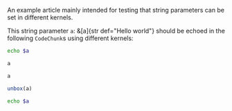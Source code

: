 An example article mainly intended for testing that string parameters can be set in different kernels.

This string parameter `a`: &[a]{str def="Hello world"} should be echoed in the following `CodeChunk`s using different kernels:

```bash exec
echo $a
```

```js exec
a
```

```py exec
a
```

```r exec
unbox(a)
```

```zsh exec
echo $a
```

